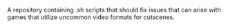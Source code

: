 A repository containing .sh scripts that should fix issues that can arise with games that utilize uncommon video formats for cutscenes.
